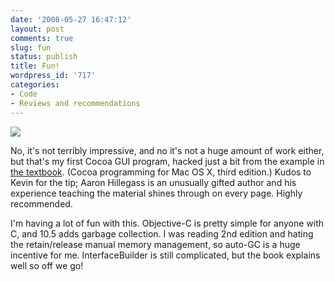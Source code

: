 ```yaml
---
date: '2008-05-27 16:47:12'
layout: post
comments: true
slug: fun
status: publish
title: Fun!
wordpress_id: '717'
categories:
- Code
- Reviews and recommendations
---
```


[![](http://fnord.phfactor.net/wp-content/uploads/2008/05/picture-6-450x240.png)](http://fnord.phfactor.net/wp-content/uploads/2008/05/picture-6.png)



No, it's not terribly impressive, and no it's not a huge amount of work either, but that's my first Cocoa GUI program, hacked just a bit from the example in [the textbook](http://www.amazon.com/Cocoa-Programming-Mac-OS-3rd/dp/0321503619/ref=cm_lmf_tit_1_rsrssi0). (Cocoa programming for Mac OS X, third edition.) Kudos to Kevin for the tip; Aaron Hillegass is an unusually gifted author and his experience teaching the material shines through on every page. Highly recommended.

I'm having a lot of fun with this. Objective-C is pretty simple for anyone with C, and 10.5 adds garbage collection. I was reading 2nd edition and hating the retain/release manual memory management, so auto-GC is a huge incentive for me. InterfaceBuilder is still complicated, but the book explains well so off we go!
